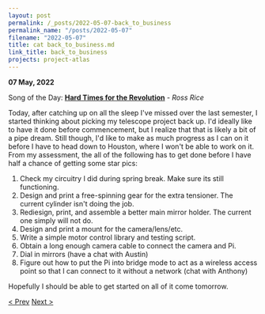 ```yaml
---
layout: post
permalink: /_posts/2022-05-07-back_to_business
permalink_name: "/posts/2022-05-07"
filename: "2022-05-07"
title: cat back_to_business.md
link_title: back_to_business
projects: project-atlas
---
```

**07 May, 2022**

Song of the Day: [**Hard Times for the Revolution**](https://www.youtube.com/watch?v=6Y9FHHl6I0I) - *Ross Rice*

Today, after catching up on all the sleep I've missed over the last semester, I started thinking about picking my telescope project back up. I'd ideally like to have it done before commencement, but I realize that that is likely a bit of a pipe dream. Still though, I'd like to make as much progress as I can on it before I have to head down to Houston, where I won't be able to work on it. From my assessment, the all of the following has to get done before I have half a chance of getting some star pics:

1. Check my circuitry I did during spring break. Make sure its still functioning.
2. Design and print a free-spinning gear for the extra tensioner. The current cylinder isn't doing the job.
3. Rediesign, print, and assemble a better main mirror holder. The current one simply will not do.
4. Design and print a mount for the camera/lens/etc.
5. Write a simple motor control library and testing script.
6. Obtain a long enough camera cable to connect the camera and Pi.
7. Dial in mirrors (have a chat with Austin)
8. Figure out how to put the Pi into bridge mode to act as a wireless access point so that I can connect to it without a network (chat with Anthony)

Hopefully I should be able to get started on all of it come tomorrow.

[< Prev](/_posts/2022-05-06-schools_out)    [Next >](/all_caught_up)

